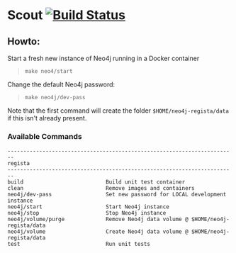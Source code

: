 # Scout [![Build Status](https://travis-ci.org/project-regista/scout.svg?branch=master)](https://travis-ci.org/project-regista/scout)


## Howto:

Start a fresh new instance of Neo4j running in a Docker container

>`make neo4/start`

Change the default Neo4j password:

>`make neo4j/dev-pass`

Note that the first command will create the folder `$HOME/neo4j-regista/data` if this isn't already present.

### Available Commands
```
------------------------------------------------------------------------
regista
------------------------------------------------------------------------
build                          Build unit test container
clean                          Remove images and containers
neo4j/dev-pass                 Set new password for LOCAL development instance
neo4j/start                    Start Neo4j instance
neo4j/stop                     Stop Neo4j instance
neo4j/volume/purge             Remove Neo4j data volume @ $HOME/neo4j-regista/data
neo4j/volume                   Create Neo4j data volume @ $HOME/neo4j-regista/data
test                           Run unit tests
```

